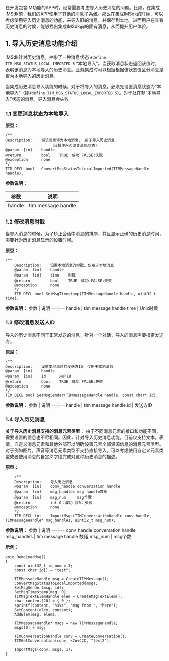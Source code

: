 在开发包含IM功能的APP时，经常需要考虑导入历史消息的问题。比如，在集成IMSdk前，我们的APP使用了其他的消息子系统。那么在集成IMSdk的时候，可以考虑使用导入历史消息的功能，来导入旧的消息，并保存到本地。进而用户在查看历史消息的时候，能够找出集成IMSdk前的固有消息，从而提升用户体验。

## 1. 导入历史消息功能介绍

IMSdk针对历史消息，抽象了一种消息状态 `#define TIM_MSG_STATUS_LOCAL_IMPORTED 5` “本地导入”。当获取消息状态返回该值时，表明该消息为本地导入的历史消息。业务集成时可以根据根据该状态值区分消息是否为本地导入的历史消息。

当集成历史消息导入功能的时候，对于将导入的消息，必须先设置消息状态为“本地导入”（即`#define TIM_MSG_STATUS_LOCAL_IMPORTED 5`）。对于处在非“本地导入”状态的消息，导入消息会失败。

### 1.1 变更消息状态为本地导入

**原型：**

```
/**
Description:	将该消息转为本地消息， 用于导入历史消息
					（该操作永久改变消息状态）
@param	[in]	handle
@return			bool	TRUE：成功 FALSE:失败
@exception      none
*/
TIM_DECL bool	ConvertMsgStatusToLocalImported(TIMMessageHandle handle);
```

**参数说明：**

参数 | 说明
---|---
handle | tim message handle

### 1.2 修改消息时戳

当导入消息的时候，为了矫正会话中消息的排序，并且显示正确的历史消息时间，需要针对历史消息显示的设置时间。

**原型：**

```
/**
	Description:	设置本地消息的时戳，仅用于本地消息
	@param	[in]	handle
	@param	[in]	time	时戳
	@return			bool	TRUE：成功 FALSE:失败
	@exception      none
	*/
	TIM_DECL bool SetMsgTimestamp(TIMMessageHandle handle, uint32_t time);
```

**参数说明：**
参数 | 说明
---|---
handle | tim message handle
time | Unix时戳

### 1.3 修改消息发送人ID

导入的历史消息不同于正常发送的消息，针对一个对话，导入的消息需要指定发送方。

**原型：**

```
/**
Description:	设置本地消息的发送方ID，仅用于本地消息
@param	[in]	handle
@param	[in]	id		用户ID
@return			bool	TRUE：成功 FALSE:失败
@exception      none
*/
TIM_DECL bool SetMsgSender(TIMMessageHandle handle, const char* id);
```

**参数说明：**
参数 | 说明
---|---
handle | tim message handle
id | 发送方ID

### 1.4 导入历史消息

**关于导入历史消息支持的消息元素类型：**
由于不同消息元素的接口和功能不同，需要设置的信息也不尽相同。因此，针对导入历史消息功能，目前仅支持文本，表情，自定义消息元素和其他外部可以明确设置元素全部资源信息的消息元素类型。对于例如图片，声音等消息元素类型不支持直接导入。可以考虑使用自定义元素类型或者使用消息的自定义字段完成对这种历史消息的描述。

**原型：**

```
	/**
	Description:	导入历史消息
	@param	[in]	conv_handle	conversation handle
	@param	[in]	msg_handles msg handle数组
	@param	[in]	msg_num		msg个数
	@return			int	0：成功 非0：失败
	@exception      none
	*/
	TIM_DECL int	ImportMsgs(TIMConversationHandle conv_handle, TIMMessageHandle* msg_handles, uint32_t msg_num);
```

**参数说明：**
参数 | 说明
---|---
conv_handle|conversation handle
msg_handles | tim message handle 数组
msg_num | msg个数

**示例：**

```
void DemoLoadMsg()
{
	const uint32_t id_num = 3;
	const char id[] = "test";

	TIMMessageHandle msg = CreateTIMMessage();
	ConvertMsgStatusToLocalImported(msg);
	SetMsgSender(msg, id);
	SetMsgTimestamp(msg, 0);
	TIMMsgTextElemHandle elem = CreateMsgTextElem();
	char content[20] = { 0 };
	sprintf(content, "%s%s", "msg from ", "here");
	SetContent(elem, content);
	AddElem(msg, elem);

	TIMMessageHandle* msgs = new TIMMessageHandle;
	msgs[0] = msg;

	TIMConversationHandle conv = CreateConversation();
	TIMGetConversation(conv, kCnvC2C, "test2");

	ImportMsgs(conv, msgs, 1);
}
```

